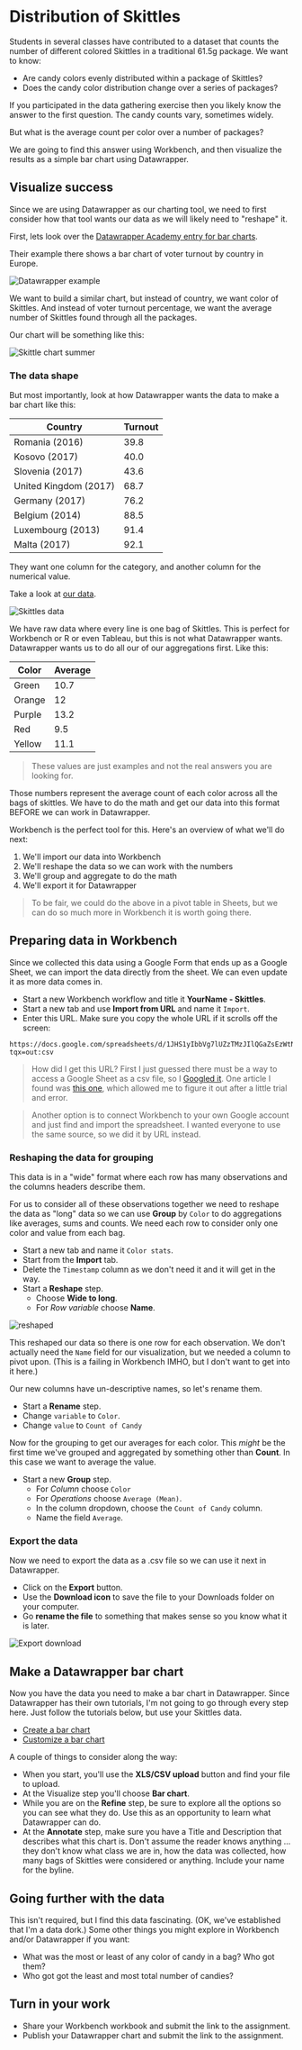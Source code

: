 # Distribution of Skittles

Students in several classes have contributed to a dataset that counts the number of different colored Skittles in a traditional 61.5g package. We want to know:

- Are candy colors evenly distributed within a package of Skittles?
- Does the candy color distribution change over a series of packages?

If you participated in the data gathering exercise then you likely know the answer to the first question. The candy counts vary, sometimes widely.

But what is the average count per color over a number of packages?

We are going to find this answer using Workbench, and then visualize the results as a simple bar chart using Datawrapper.

## Visualize success

Since we are using Datawrapper as our charting tool, we need to first consider how that tool wants our data as we will likely need to "reshape" it.

First, lets look over the [Datawrapper Academy entry for bar charts](https://academy.datawrapper.de/article/7-bar-chart).

Their example there shows a bar chart of voter turnout by country in Europe.

![Datawrapper example](img/europe-example.png)


 We want to build a similar chart, but instead of country, we want color of Skittles. And instead of voter turnout percentage, we want the average number of Skittles found through all the packages.

Our chart will be something like this:

![Skittle chart summer](img/skittles-chart-summer.png)

### The data shape

But most importantly, look at how Datawrapper wants the data to make a bar chart like this:

| Country               | Turnout |
|-----------------------|---------|
| Romania (2016)        | 39.8    |
| Kosovo (2017)         | 40.0    |
| Slovenia (2017)       | 43.6    |
| United Kingdom (2017) | 68.7    |
| Germany (2017)        | 76.2    |
| Belgium (2014)        | 88.5    |
| Luxembourg (2013)     | 91.4    |
| Malta (2017)          | 92.1    |

They want one column for the category, and another column for the numerical value.

Take a look at [our data](https://docs.google.com/spreadsheets/d/1JHS1yIbbVg7lUZzTMzJIlQGaZsEzWtNuM9_xKGHOknk/edit?usp=sharing).

![Skittles data](img/skittles-data.png)

We have raw data where every line is one bag of Skittles. This is perfect for Workbench or R or even Tableau, but this is not what Datawrapper wants. Datawrapper wants us to do all our of our aggregations first. Like this:

| Color  | Average |
|--------|---------|
| Green  | 10.7    |
| Orange | 12      |
| Purple | 13.2    |
| Red    | 9.5     |
| Yellow | 11.1    |

> These values are just examples and not the real answers you are looking for.

Those numbers represent the average count of each color across all the bags of skittles. We have to do the math and get our data into this format BEFORE we can work in Datawrapper.

Workbench is the perfect tool for this. Here's an overview of what we'll do next:

1. We'll import our data into Workbench
2. We'll reshape the data so we can work with the numbers
3. We'll group and aggregate to do the math
4. We'll export it for Datawrapper

> To be fair, we could do the above in a pivot table in Sheets, but we can do so much more in Workbench it is worth going there.

## Preparing data in Workbench

Since we collected this data using a Google Form that ends up as a Google Sheet, we can import the data directly from the sheet. We can even update it as more data comes in.

- Start a new Workbench workflow and title it **YourName - Skittles**.
- Start a new tab and use **Import from URL** and name it `Import`.
- Enter this URL. Make sure you copy the whole URL if it scrolls off the screen:

``` text
https://docs.google.com/spreadsheets/d/1JHS1yIbbVg7lUZzTMzJIlQGaZsEzWtNuM9_xKGHOknk/gviz/tq?tqx=out:csv
```

> How did I get this URL? First I just guessed there must be a way to access a Google Sheet as a csv file, so I [Googled it](https://www.google.com/search?ei=S5uPXYGtBMjwtAWlprrADg&q=View+google+sheet+as+csv+url&oq=View+google+sheet+as+csv+url&gs_l=psy-ab.3..33i22i29i30l2.1863.3505..3934...0.2..0.134.416.2j2......0....1..gws-wiz.......0i71.OIkQk-bM6Dg&ved=0ahUKEwjB_tiaiPTkAhVIOK0KHSWTDugQ4dUDCAs&uact=5). One article I found was [this one](https://stackoverflow.com/questions/33713084/download-link-for-google-spreadsheets-csv-export-with-multiple-sheets), which allowed me to figure it out after a little trial and error.

> Another option is to connect Workbench to your own Google account and just find and import the spreadsheet. I wanted everyone to use the same source, so we did it by URL instead.

### Reshaping the data for grouping

This data is in a "wide" format where each row has many observations and the columns headers describe them.

For us to consider all of these observations together we need to reshape the data as "long" data so we can use **Group** by `Color` to do aggregations like averages, sums and counts. We need each row to consider only one color and value from each bag.

- Start a new tab and name it `Color stats`.
- Start from the **Import** tab.
- Delete the `Timestamp` column as we don't need it and it will get in the way.
- Start a **Reshape** step.
  - Choose **Wide to long**.
  - For _Row variable_ choose **Name**.

![reshaped](img/reshaped-wide-to-long.png)

This reshaped our data so there is one row for each observation. We don't actually need the `Name` field for our visualization, but we needed a column to pivot upon. (This is a failing in Workbench IMHO, but I don't want to get into it here.)

Our new columns have un-descriptive names, so let's rename them.

- Start a **Rename** step.
- Change `variable` to `Color`.
- Change `value` to `Count of Candy`

Now for the grouping to get our averages for each color. This _might_ be the first time we've grouped and aggregated by something other than **Count**. In this case we want to average the value.

- Start a new **Group** step.
  - For _Column_ choose `Color`
  - For _Operations_ choose `Average (Mean)`.
  - In the column dropdown, choose the `Count of Candy` column.
  - Name the field `Average`.

### Export the data

Now we need to export the data as a .csv file so we can use it next in Datawrapper.

- Click on the **Export** button.
- Use the **Download icon** to save the file to your Downloads folder on your computer.
- Go **rename the file** to something that makes sense so you know what it is later.

![Export download](img/export.png)

## Make a Datawrapper bar chart

Now you have the data you need to make a bar chart in Datawrapper. Since Datawrapper has their own tutorials, I'm not going to go through every step here. Just follow the tutorials below, but use your Skittles data.

- [Create a bar chart](https://academy.datawrapper.de/article/7-bar-chart)
- [Customize a bar chart](https://academy.datawrapper.de/article/33-customizing-your-bar-chart)

A couple of things to consider along the way:

- When you start, you'll use the **XLS/CSV upload** button and find your file to upload.
- At the Visualize step you'll choose **Bar chart**.
- While you are on the **Refine** step, be sure to explore all the options so you can see what they do. Use this as an opportunity to learn what Datawrapper can do.
- At the **Annotate** step, make sure you have a Title and Description that describes what this chart is. Don't assume the reader knows anything ... they don't know what class we are in, how the data was collected, how many bags of Skittles were considered or anything. Include your name for the byline.

## Going further with the data

This isn't required, but I find this data fascinating. (OK, we've established that I'm a data dork.) Some other things you might explore in Workbench and/or Datawrapper if you want:

- What was the most or least of any color of candy in a bag? Who got them?
- Who got got the least and most total number of candies?

## Turn in your work

- Share your Workbench workbook and submit the link to the assignment.
- Publish your Datawrapper chart and submit the link to the assignment.
